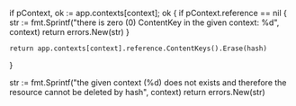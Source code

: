 if pContext, ok := app.contexts[context]; ok {
    if pContext.reference == nil {
        str := fmt.Sprintf("there is zero (0) ContentKey in the given context: %d", context)
        return errors.New(str)
    }

    return app.contexts[context].reference.ContentKeys().Erase(hash)
}

str := fmt.Sprintf("the given context (%d) does not exists and therefore the resource cannot be deleted by hash", context)
return errors.New(str)
